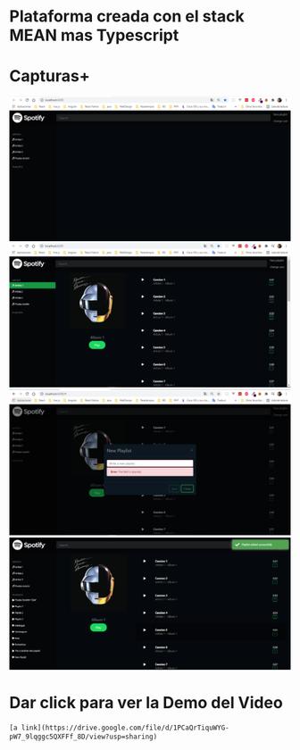 # Plataforma creada con el stack MEAN mas Typescript


# Capturas+
![](images/img-1.PNG)
![](images/img-2.PNG)
![](images/img-3.PNG)
![](images/img-4.PNG)

# Dar click para ver la Demo del Video 
    [a link](https://drive.google.com/file/d/1PCaQrTiquWYG-pW7_9lqggc5QXFFf_8D/view?usp=sharing)

